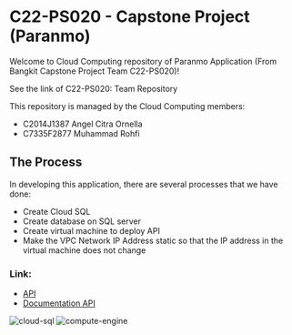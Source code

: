 # C22-PS020 - Capstone Project (Paranmo)
Welcome to Cloud Computing repository of Paranmo Application (From Bangkit Capstone Project Team C22-PS020)!

See the link of C22-PS020: Team Repository

This repository is managed by the Cloud Computing members:

- C2014J1387 Angel Citra Ornella
- C7335F2877 Muhammad Rohfi

## The Process
In developing this application, there are several processes that we have done:

- Create Cloud SQL
- Create database on SQL server
- Create virtual machine to deploy API
- Make the VPC Network IP Address static so that the IP address in the virtual machine does not change

### Link: 
- [API](http://35.192.159.34/API/)
- [Documentation API](http://35.192.159.34/Documentation-API)

![cloud-sql](https://user-images.githubusercontent.com/79566120/173050292-d9c1738b-2ac0-49a2-9fed-efbcd52fd037.JPG)
![compute-engine](https://user-images.githubusercontent.com/79566120/173049093-541f90a9-619f-40ee-96b2-d25713adc5c3.png)

